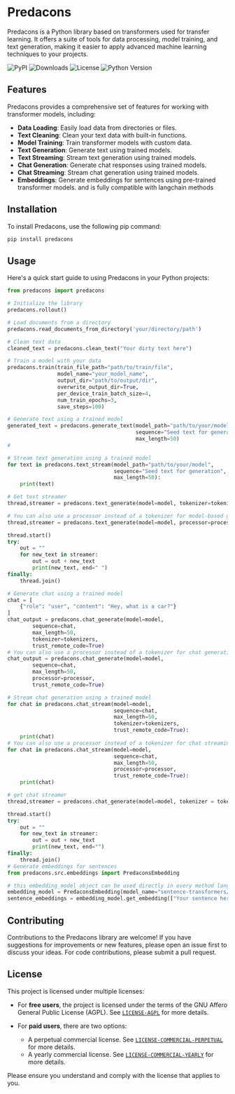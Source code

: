 # Predacons
Predacons is a Python library based on transformers used for transfer learning. It offers a suite of tools for data processing, model training, and text generation, making it easier to apply advanced machine learning techniques to your projects.

![PyPI](https://img.shields.io/pypi/v/predacons)   ![Downloads](https://img.shields.io/pypi/dm/predacons)   ![License](https://img.shields.io/pypi/l/predacons)   ![Python Version](https://img.shields.io/pypi/pyversions/predacons)

## Features
Predacons provides a comprehensive set of features for working with transformer models, including:

- **Data Loading**: Easily load data from directories or files.
- **Text Cleaning**: Clean your text data with built-in functions.
- **Model Training**: Train transformer models with custom data.
- **Text Generation**: Generate text using trained models.
- **Text Streaming**: Stream text generation using trained models.
- **Chat Generation**: Generate chat responses using trained models.
- **Chat Streaming**: Stream chat generation using trained models.
- **Embeddings**: Generate embeddings for sentences using pre-trained transformer models. and is fully compatible with langchain methods


## Installation
To install Predacons, use the following pip command:
```bash
pip install predacons
```

## Usage
Here's a quick start guide to using Predacons in your Python projects:

```python
from predacons import predacons

# Initialize the library
predacons.rollout()

# Load documents from a directory
predacons.read_documents_from_directory('your/directory/path')

# Clean text data
cleaned_text = predacons.clean_text("Your dirty text here")

# Train a model with your data
predacons.train(train_file_path="path/to/train/file",
                model_name="your_model_name",
                output_dir="path/to/output/dir",
                overwrite_output_dir=True,
                per_device_train_batch_size=4,
                num_train_epochs=3,
                save_steps=100)

# Generate text using a trained model
generated_text = predacons.generate_text(model_path="path/to/your/model",
                                         sequence="Seed text for generation",
                                         max_length=50)
# 

# Stream text generation using a trained model
for text in predacons.text_stream(model_path="path/to/your/model",
                                  sequence="Seed text for generation",
                                  max_length=50):
    print(text)

# Get text streamer
thread,streamer = predacons.text_generate(model=model, tokenizer=tokenizer, sequence=seq, max_length=100, temperature=0.1, stream=True)

# You can also use a processor instead of a tokenizer for model-based generation:
thread,streamer = predacons.text_generate(model=model, processor=processor, sequence=seq, max_length=100, temperature=0.1, stream=True)

thread.start()
try:
    out = ""
    for new_text in streamer:
        out = out + new_text
        print(new_text, end=" ")
finally:
    thread.join()

# Generate chat using a trained model
chat = [
    {"role": "user", "content": "Hey, what is a car?"}
]
chat_output = predacons.chat_generate(model=model,
        sequence=chat,
        max_length=50,
        tokenizer=tokenizers,
        trust_remote_code=True)
# You can also use a processor instead of a tokenizer for chat generation:
chat_output = predacons.chat_generate(model=model,
        sequence=chat,
        max_length=50,
        processor=processor,
        trust_remote_code=True)

# Stream chat generation using a trained model
for chat in predacons.chat_stream(model=model,
                                  sequence=chat,
                                  max_length=50,
                                  tokenizer=tokenizers,
                                  trust_remote_code=True):
    print(chat)
# You can also use a processor instead of a tokenizer for chat streaming:
for chat in predacons.chat_stream(model=model,
                                  sequence=chat,
                                  max_length=50,
                                  processor=processor,
                                  trust_remote_code=True):
    print(chat)

# get chat streamer
thread,streamer = predacons.chat_generate(model=model, tokenizer = tokenizer, sequence = chat, max_length=500, temperature=0.1,stream=True)

thread.start()
try:
    out = ""
    for new_text in streamer:
        out = out + new_text
        print(new_text, end="")
finally:
    thread.join()
# Generate embeddings for sentences
from predacons.src.embeddings import PredaconsEmbedding

# this embedding_model object can be used directly in every method langchain   
embedding_model = PredaconsEmbedding(model_name="sentence-transformers/paraphrase-MiniLM-L6-v2")
sentence_embeddings = embedding_model.get_embedding(["Your sentence here", "Another sentence here"])
```
## Contributing
Contributions to the Predacons library are welcome! If you have suggestions for improvements or new features, please open an issue first to discuss your ideas. For code contributions, please submit a pull request.

## License

This project is licensed under multiple licenses:

- For **free users**, the project is licensed under the terms of the GNU Affero General Public License (AGPL). See  [`LICENSE-AGPL`](LICENSE-AGPL) for more details.

- For **paid users**, there are two options:
    - A perpetual commercial license. See [`LICENSE-COMMERCIAL-PERPETUAL`](LICENSE-COMMERCIAL-PERPETUAL) for more details.
    - A yearly commercial license. See [`LICENSE-COMMERCIAL-YEARLY`](LICENSE-COMMERCIAL-YEARLY) for more details.

Please ensure you understand and comply with the license that applies to you.

